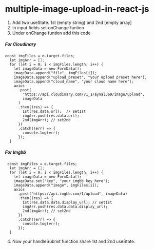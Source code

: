 # multiple-image-upload-in-react-js
  1. Add two useState. 1st (empty string) and 2nd [empty array]
  2. In input fields set onChange funtion
  3. Under onChange funtion add this code
  ##### For Cloudinary
  ```
  const imgFiles = e.target.files;
    let imgArr = [];
    for (let i = 0; i < imgFiles.length; i++) {
      let imageData = new FormData();
      imageData.append("file", imgFiles[i]);
      imageData.append("upload_preset", "your upload preset here");
      imageData.append("cloud_name", "your cloud name here");
      axios
        .post(
          "https://api.cloudinary.com/v1_1/aynal369/image/upload",
          imageData
        )
        .then((res) => {
          1st(res.data.url);  // set1st
          imgArr.push(res.data.url);
          2nd(imgArr); // set2nd
        })
        .catch((err) => {
          console.log(err);
        });
    }
  ```
  ##### For Imgbb
  ```
   const imgFiles = e.target.files;
    let imgArr = [];
    for (let i = 0; i < imgFiles.length; i++) {
      let imageData = new FormData();
      imageData.set("key", "your imgbb key here");
      imageData.append("image", imgFiles[i]);
      axios
        .post("https://api.imgbb.com/1/upload", imageData)
        .then((res) => {
          1st(res.data.data.display_url); // set1st
          imgArr.push(res.data.data.display_url);
          2nd(imgArr); // set2nd
        })
        .catch((err) => {
          console.log(err);
        });
    }
  ```
  4. Now your handleSubmit function share 1st and 2nd useState.
  
